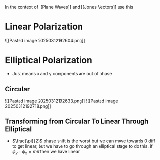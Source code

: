 In the context of [[Plane Waves]] and [[Jones Vectors]] use this
# Linear Polarization
![[Pasted image 20250312192604.png]]

# Elliptical Polarization
- Just means x and y components are out of phase
## Circular
![[Pasted image 20250312192633.png]]
![[Pasted image 20250312192718.png]]
## Transforming from Circular To Linear Through Elliptical
- $\frac{\pi}{2}$ phase shift is the worst but we can move towards 0 diff to get linear, but we have to go through an elliptical stage to do this. if $\phi_y-\phi_x=m\pi$ then we have linear.
